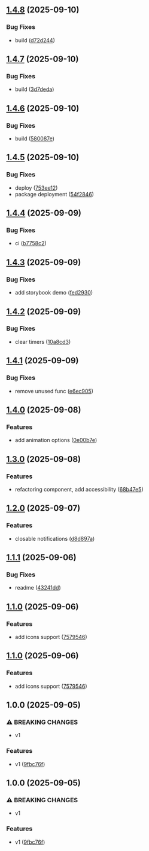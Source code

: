## [1.4.8](https://github.com/MonsPavel/vuetifications/compare/v1.4.7...v1.4.8) (2025-09-10)

### Bug Fixes

* build ([d72d244](https://github.com/MonsPavel/vuetifications/commit/d72d244c178bc50cd3ec851eb5909964571e253d))

## [1.4.7](https://github.com/MonsPavel/vuetifications/compare/v1.4.6...v1.4.7) (2025-09-10)

### Bug Fixes

* build ([3d7deda](https://github.com/MonsPavel/vuetifications/commit/3d7dedabd730d19d8ca5ef9f87101c67c24df703))

## [1.4.6](https://github.com/MonsPavel/vuetifications/compare/v1.4.5...v1.4.6) (2025-09-10)

### Bug Fixes

* build ([580087e](https://github.com/MonsPavel/vuetifications/commit/580087ee75ec1f8c076bce275b961850c42de567))

## [1.4.5](https://github.com/MonsPavel/vuetifications/compare/v1.4.4...v1.4.5) (2025-09-10)

### Bug Fixes

* deploy ([753ee12](https://github.com/MonsPavel/vuetifications/commit/753ee12e8b5c6bf3b6777222a3b148b4d35dcd9d))
* package deployment ([54f2846](https://github.com/MonsPavel/vuetifications/commit/54f28463d07219bf4e6a647ce13a5bf8cc7e016a))

## [1.4.4](https://github.com/MonsPavel/vuetifications/compare/v1.4.3...v1.4.4) (2025-09-09)

### Bug Fixes

* ci ([b7758c2](https://github.com/MonsPavel/vuetifications/commit/b7758c27cd5a7ee5fb87334ad2777d7903b39569))

## [1.4.3](https://github.com/MonsPavel/vuetifications/compare/v1.4.2...v1.4.3) (2025-09-09)

### Bug Fixes

* add storybook demo ([fed2930](https://github.com/MonsPavel/vuetifications/commit/fed2930cb262f2b5940661eaad9a10976ecb258a))

## [1.4.2](https://github.com/MonsPavel/vuetifications/compare/v1.4.1...v1.4.2) (2025-09-09)

### Bug Fixes

* clear timers ([10a8cd3](https://github.com/MonsPavel/vuetifications/commit/10a8cd31ce08552b039e829f1d9469553c507668))

## [1.4.1](https://github.com/MonsPavel/vuetifications/compare/v1.4.0...v1.4.1) (2025-09-09)

### Bug Fixes

* remove unused func ([e6ec905](https://github.com/MonsPavel/vuetifications/commit/e6ec90573f0a825813ae478b30dfb596a10e4c3a))

## [1.4.0](https://github.com/MonsPavel/vuetifications/compare/v1.3.0...v1.4.0) (2025-09-08)

### Features

* add animation options ([0e00b7e](https://github.com/MonsPavel/vuetifications/commit/0e00b7e584694e9ea2f0663b64167750fc75ee91))

## [1.3.0](https://github.com/MonsPavel/vuetifications/compare/v1.2.0...v1.3.0) (2025-09-08)

### Features

* refactoring component, add accessibility ([68b47e5](https://github.com/MonsPavel/vuetifications/commit/68b47e596a8eb6c222a328a883853a7f240fe133))

## [1.2.0](https://github.com/MonsPavel/vuetifications/compare/v1.1.1...v1.2.0) (2025-09-07)

### Features

* closable notifications ([d8d897a](https://github.com/MonsPavel/vuetifications/commit/d8d897afb52ba303bb861732b029a08abe7f7bf1))

## [1.1.1](https://github.com/MonsPavel/vuetifications/compare/v1.1.0...v1.1.1) (2025-09-06)

### Bug Fixes

* readme ([43241dd](https://github.com/MonsPavel/vuetifications/commit/43241dd7f6b053c2a449366f3c69a2f0456a529e))

## [1.1.0](https://github.com/MonsPavel/vuetifications/compare/v1.0.0...v1.1.0) (2025-09-06)

### Features

* add icons support ([7579546](https://github.com/MonsPavel/vuetifications/commit/757954655506869b18ca6869ffcd97caf7ac0422))

## [1.1.0](https://github.com/MonsPavel/vuetifications/compare/v1.0.0...v1.1.0) (2025-09-06)

### Features

* add icons support ([7579546](https://github.com/MonsPavel/vuetifications/commit/757954655506869b18ca6869ffcd97caf7ac0422))

## 1.0.0 (2025-09-05)

### ⚠ BREAKING CHANGES

* v1

### Features

* v1 ([9fbc76f](https://github.com/MonsPavel/vuetifications/commit/9fbc76f6e58e06c0f3aea82bbe0a55fc0a101216))

## 1.0.0 (2025-09-05)

### ⚠ BREAKING CHANGES

* v1

### Features

* v1 ([9fbc76f](https://github.com/MonsPavel/vuetifications/commit/9fbc76f6e58e06c0f3aea82bbe0a55fc0a101216))

